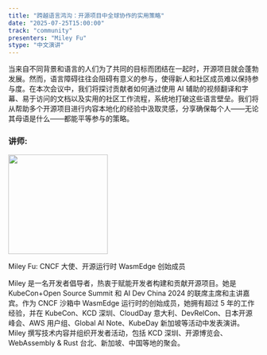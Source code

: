 ```yaml
---
title: "跨越语言鸿沟：开源项目中全球协作的实用策略"
date: "2025-07-25T15:00:00"
track: "community"
presenters: "Miley Fu"
stype: "中文演讲"
---
```


当来自不同背景和语言的人们为了共同的目标而团结在一起时，开源项目就会蓬勃发展。然而，语言障碍往往会阻碍有意义的参与，使得新人和社区成员难以保持参与度。在本次会议中，我们将探讨贡献者如何通过使用 AI 辅助的视频翻译和字幕、易于访问的文档以及实用的社区工作流程，系统地打破这些语言壁垒。我们将从帮助多个开源项目进行内容本地化的经验中汲取灵感，分享确保每个人——无论其母语是什么——都能平等参与的策略。

### 讲师:

<img src="https://sessionize.com/image/89e3-400o400o1-aEenhyjXuvVhxsBLwPP3Br.jpg" width="200" /><br/>

Miley Fu: CNCF 大使、开源运行时 WasmEdge 创始成员

Miley 是一名开发者倡导者，热衷于赋能开发者构建和贡献开源项目。她是 KubeCon+Open Source Summit 和 AI Dev China 2024 的联席主席和主讲嘉宾。作为 CNCF 沙箱中 WasmEdge 运行时的创始成员，她拥有超过 5 年的工作经验，并在 KubeCon、KCD 深圳、CloudDay 意大利、DevRelCon、日本开源峰会、AWS 用户组、Global AI Note、KubeDay 新加坡等活动中发表演讲。Miley 撰写技术内容并组织开发者活动，包括 KCD 深圳、开源博览会、WebAssembly & Rust 台北、新加坡、中国等地的聚会。